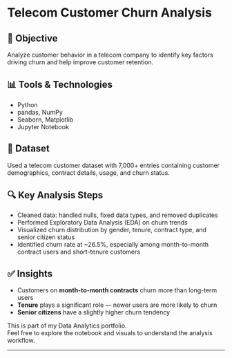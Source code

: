 # Telecom Customer Churn Analysis

## 📌 Objective
Analyze customer behavior in a telecom company to identify key factors driving churn and help improve customer retention.

## 📊 Tools & Technologies
- Python
- pandas, NumPy
- Seaborn, Matplotlib
- Jupyter Notebook

## 📁 Dataset
Used a telecom customer dataset with 7,000+ entries containing customer demographics, contract details, usage, and churn status.

## 🔍 Key Analysis Steps
- Cleaned data: handled nulls, fixed data types, and removed duplicates
- Performed Exploratory Data Analysis (EDA) on churn trends
- Visualized churn distribution by gender, tenure, contract type, and senior citizen status
- Identified churn rate at ~26.5%, especially among month-to-month contract users and short-tenure customers


## ✅ Insights
- Customers on **month-to-month contracts** churn more than long-term users
- **Tenure** plays a significant role — newer users are more likely to churn
- **Senior citizens** have a slightly higher churn tendency

This is part of my Data Analytics portfolio.  
Feel free to explore the notebook and visuals to understand the analysis workflow.

---
